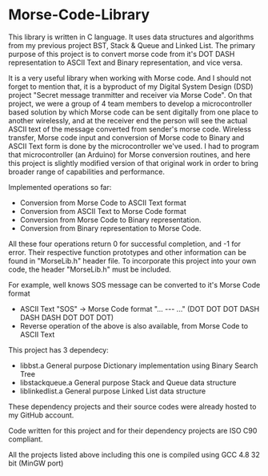 # Morse-Code-Library
This library is written in C language. It uses data structures and algorithms from my previous project BST, Stack &amp; Queue and Linked List. The primary purpose of this project is to convert morse code from it's DOT DASH representation to ASCII Text and Binary representation, and vice versa.

It is a very useful library when working with Morse code. And I should not forget to mention that, it is a byproduct of my Digital System Design (DSD) project "Secret message tranmitter and receiver via Morse Code". On that project, we were a group of 4 team members to develop a microcontroller based solution by which Morse code can be sent digitally from one place to another wirelessly, and at the receiver end the person will see the actual ASCII text of the message converted from sender's morse code. Wireless transfer, Morse code input and conversion of Morse code to Binary and ASCII Text form is done by the microcontroller we've used. I had to program that microcontroller (an Arduino) for Morse conversion routines, and here this project is slightly modified version of that original work in order to bring broader range of capabilities and performance.

Implemented operations so far:
  * Conversion from Morse Code to ASCII Text format
  * Conversion from ASCII Text to Morse Code format
  * Conversion from Morse Code to Binary representation.
  * Conversion from Binary representation to Morse Code.

All these four operations return 0 for successful completion, and -1 for error. Their respective function prototypes and other information can be found in "MorseLib.h" header file. To incorporate this project into your own code, the header "MorseLib.h" must be included.

For example, well knows SOS message can be converted to it's Morse Code format
  * ASCII Text "SOS"  ->  Morse Code format "... --- ..." (DOT DOT DOT DASH DASH DASH DOT DOT DOT)
  * Reverse operation of the above is also available, from Morse Code to ASCII Text

This project has 3 dependecy:
  * libbst.a            General purpose Dictionary implementation using Binary Search Tree
  * libstackqueue.a     General purpose Stack and Queue data structure
  * liblinkedlist.a     General purpose Linked List data structure

These dependency projects and their source codes were already hosted to my GitHub account.

Code written for this project and for their dependency projects are ISO C90 compliant.

All the projects listed above including this one is compiled using GCC 4.8 32 bit (MinGW port)
